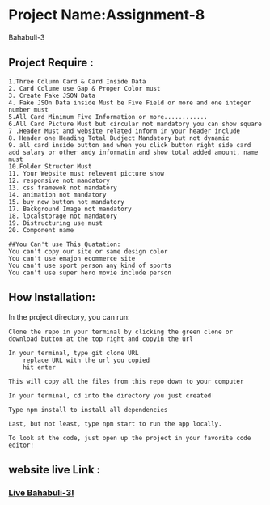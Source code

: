 # Project Name:Assignment-8

   Bahabuli-3


## Project Require :
    1.Three Column Card & Card Inside Data
    2. Card Colume use Gap & Proper Color must  
    3. Create Fake JSON Data
    4. Fake JSOn Data inside Must be Five Field or more and one integer number must
    5.All Card Minimum Five Information or more............
    6.All Card Picture Must but circular not mandatory you can show square
    7 .Header Must and website related inform in your header include 
    8. Header one Heading Total Budject Mandatory but not dynamic
    9. all card inside button and when you click button right side card add salary or other andy informatin and show total added amount, name must
    10.Folder Structer Must
    11. Your Website must relevent picture show
    12. responsive not mandatory
    13. css framewok not mandatory 
    14. animation not mandatory
    15. buy now button not mandatory
    17. Background Image not mandatory 
    18. localstorage not mandatory
    19. Distructuring use must 
    20. Component name 

    ##You Can't use This Quatation:
    You can't copy our site or same design color 
    You can't use emajon ecommerce site 
    You can't use sport person any kind of sports
    You can't use super hero movie include person



## How Installation:

In the project directory, you can run:


    Clone the repo in your terminal by clicking the green clone or download button at the top right and copyin the url

    In your terminal, type git clone URL
        replace URL with the url you copied
        hit enter

    This will copy all the files from this repo down to your computer

    In your terminal, cd into the directory you just created

    Type npm install to install all dependencies

    Last, but not least, type npm start to run the app locally.

    To look at the code, just open up the project in your favorite code editor!


## website live Link :

 <h3><a href="https://bahabuli-3.netlify.app/">Live Bahabuli-3!</a></h3>

